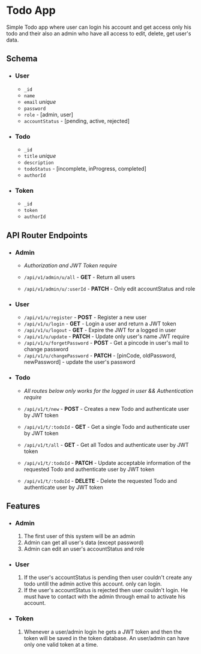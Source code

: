 # **Todo App**

Simple Todo app where user can login his account and get access only his todo and their also an admin who have all access to edit, delete, get user's data.

## **Schema**

-   ### User

    -   `_id`
    -   `name`
    -   `email` _unique_
    -   `password`
    -   `role` - [admin, user]
    -   `accountStatus` - [pending, active, rejected]

-   ### Todo

    -   `_id`
    -   `title` _unique_
    -   `description`
    -   `todoStatus` - [incomplete, inProgress, completed]
    -   `authorId`

-   ### Token
    -   `_id`
    -   `token`
    -   `authorId`

## **API Router Endpoints**

-   ### Admin

    -   _Authorization and JWT Token require_

    -   `/api/v1/admin/u/all` - **GET** - Return all users
    -   `/api/v1/admin/u/:userId` - **PATCH** - Only edit accountStatus and role

-   ### User

    -   `/api/v1/u/register` - **POST** - Register a new user
    -   `/api/v1/u/login` - **GET** - Login a user and return a JWT token
    -   `/api/v1/u/logout` - **GET** - Expire the JWT for a logged in user
    -   `/api/v1/u/update` - **PATCH** - Update only user's name JWT require
    -   `/api/v1/u/forgetPassword` - **POST** - Get a pincode in user's mail to change password
    -   `/api/v1/u/changePassword` - **PATCH** - [pinCode, oldPassword, newPassword] - update the user's password

-   ### Todo

    -   _All routes below only works for the logged in user && Authentication require_

    -   `/api/v1/t/new` - **POST** - Creates a new Todo and authenticate user by JWT token
    -   `/api/v1/t/:todoId` - **GET** - Get a single Todo and authenticate user by JWT token
    -   `/api/v1/t/all` - **GET** - Get all Todos and authenticate user by JWT token
    -   `/api/v1/t/:todoId` - **PATCH** - Update acceptable information of the requested Todo and authenticate user by JWT token
    -   `/api/v1/t/:todoId` - **DELETE** - Delete the requested Todo and authenticate user by JWT token

## **Features**

-   ### Admin

    1. The first user of this system will be an admin
    1. Admin can get all user's data (except password)
    1. Admin can edit an user's accountStatus and role

-   ### User

    1. If the user's accountStatus is pending then user couldn't create any todo untill the admin active this account. only can login.
    1. If the user's accountStatus is rejected then user couldn't login. He must have to contact with the admin through email to activate his account.

-   ### Token

    1. Whenever a user/admin login he gets a JWT token and then the token will be saved in the token database. An user/admin can have only one valid token at a time.
